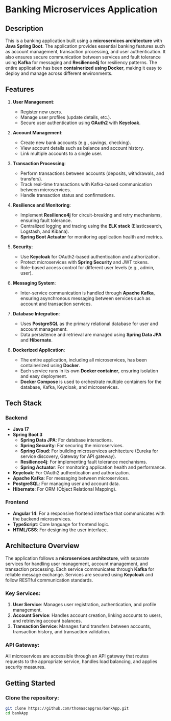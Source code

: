 # Banking Microservices Application

## Description

This is a banking application built using a **microservices architecture** with **Java Spring Boot**. The application provides essential banking features such as account management, transaction processing, and user authentication. It also ensures secure communication between services and fault tolerance using **Kafka** for messaging and **Resilience4j** for resiliency patterns. The entire application has been **containerized using Docker**, making it easy to deploy and manage across different environments.

## Features

1. **User Management**:
   - Register new users.
   - Manage user profiles (update details, etc.).
   - Secure user authentication using **OAuth2** with **Keycloak**.
   
2. **Account Management**:
   - Create new bank accounts (e.g., savings, checking).
   - View account details such as balance and account history.
   - Link multiple accounts to a single user.

3. **Transaction Processing**:
   - Perform transactions between accounts (deposits, withdrawals, and transfers).
   - Track real-time transactions with Kafka-based communication between microservices.
   - Handle transaction status and confirmations.
   
4. **Resilience and Monitoring**:
   - Implement **Resilience4j** for circuit-breaking and retry mechanisms, ensuring fault tolerance.
   - Centralized logging and tracing using the **ELK stack** (Elasticsearch, Logstash, and Kibana).
   - **Spring Boot Actuator** for monitoring application health and metrics.

5. **Security**:
   - Use **Keycloak** for OAuth2-based authentication and authorization.
   - Protect microservices with **Spring Security** and JWT tokens.
   - Role-based access control for different user levels (e.g., admin, user).

6. **Messaging System**:
   - Inter-service communication is handled through **Apache Kafka**, ensuring asynchronous messaging between services such as account and transaction services.

7. **Database Integration**:
   - Uses **PostgreSQL** as the primary relational database for user and account management.
   - Data persistence and retrieval are managed using **Spring Data JPA** and **Hibernate**.

8. **Dockerized Application**:
   - The entire application, including all microservices, has been containerized using **Docker**.
   - Each service runs in its own **Docker container**, ensuring isolation and easy deployment.
   - **Docker Compose** is used to orchestrate multiple containers for the database, Kafka, Keycloak, and microservices.

## Tech Stack

### Backend
- **Java 17**
- **Spring Boot 3**
  - **Spring Data JPA**: For database interactions.
  - **Spring Security**: For securing the microservices.
  - **Spring Cloud**: For building microservices architecture (Eureka for service discovery, Gateway for API gateway).
  - **Resilience4j**: For implementing fault tolerance mechanisms.
  - **Spring Actuator**: For monitoring application health and performance.
- **Keycloak**: For OAuth2 authentication and authorization.
- **Apache Kafka**: For messaging between microservices.
- **PostgreSQL**: For managing user and account data.
- **Hibernate**: For ORM (Object Relational Mapping).

### Frontend
- **Angular 14**: For a responsive frontend interface that communicates with the backend microservices.
- **TypeScript**: Core language for frontend logic.
- **HTML/CSS**: For designing the user interface.

## Architecture Overview

The application follows a **microservices architecture**, with separate services for handling user management, account management, and transaction processing. Each service communicates through **Kafka** for reliable message exchange. Services are secured using **Keycloak** and follow RESTful communication standards.

### Key Services:
1. **User Service**: Manages user registration, authentication, and profile management.
2. **Account Service**: Handles account creation, linking accounts to users, and retrieving account balances.
3. **Transaction Service**: Manages fund transfers between accounts, transaction history, and transaction validation.

### API Gateway:
All microservices are accessible through an API gateway that routes requests to the appropriate service, handles load balancing, and applies security measures.

## Getting Started

### Clone the repository:

```bash
git clone https://github.com/thomascapgras/bankApp.git
cd bankApp
